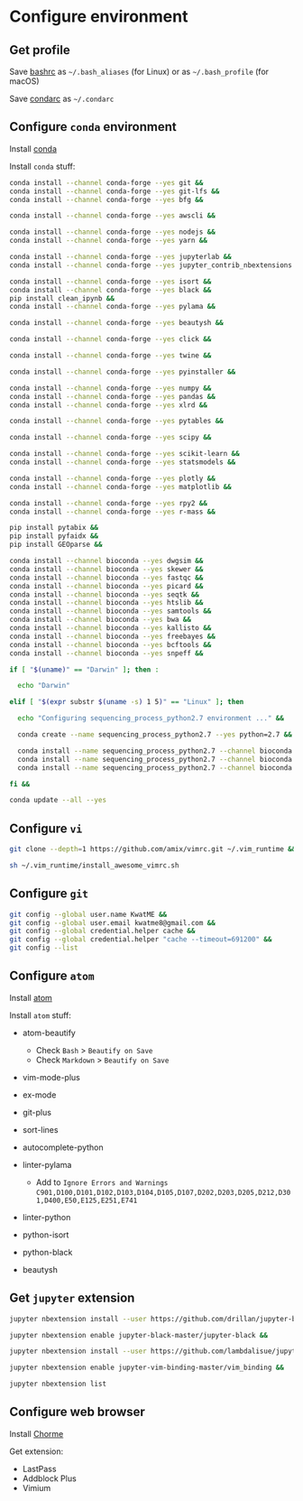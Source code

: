 # Configure environment

## Get profile

Save [bashrc](bashrc) as `~/.bash_aliases` (for Linux) or as `~/.bash_profile` (for macOS)

Save [condarc](condarc) as `~/.condarc`

## Configure `conda` environment

Install [conda](https://conda.io/miniconda.html)

Install `conda` stuff:

```sh
conda install --channel conda-forge --yes git &&
conda install --channel conda-forge --yes git-lfs &&
conda install --channel conda-forge --yes bfg &&

conda install --channel conda-forge --yes awscli &&

conda install --channel conda-forge --yes nodejs &&
conda install --channel conda-forge --yes yarn &&

conda install --channel conda-forge --yes jupyterlab &&
conda install --channel conda-forge --yes jupyter_contrib_nbextensions &&

conda install --channel conda-forge --yes isort &&
conda install --channel conda-forge --yes black &&
pip install clean_ipynb &&
conda install --channel conda-forge --yes pylama &&

conda install --channel conda-forge --yes beautysh &&

conda install --channel conda-forge --yes click &&

conda install --channel conda-forge --yes twine &&

conda install --channel conda-forge --yes pyinstaller &&

conda install --channel conda-forge --yes numpy &&
conda install --channel conda-forge --yes pandas &&
conda install --channel conda-forge --yes xlrd &&

conda install --channel conda-forge --yes pytables &&

conda install --channel conda-forge --yes scipy &&

conda install --channel conda-forge --yes scikit-learn &&
conda install --channel conda-forge --yes statsmodels &&

conda install --channel conda-forge --yes plotly &&
conda install --channel conda-forge --yes matplotlib &&

conda install --channel conda-forge --yes rpy2 &&
conda install --channel conda-forge --yes r-mass &&

pip install pytabix &&
pip install pyfaidx &&
pip install GEOparse &&

conda install --channel bioconda --yes dwgsim &&
conda install --channel bioconda --yes skewer &&
conda install --channel bioconda --yes fastqc &&
conda install --channel bioconda --yes picard &&
conda install --channel bioconda --yes seqtk &&
conda install --channel bioconda --yes htslib &&
conda install --channel bioconda --yes samtools &&
conda install --channel bioconda --yes bwa &&
conda install --channel bioconda --yes kallisto &&
conda install --channel bioconda --yes freebayes &&
conda install --channel bioconda --yes bcftools &&
conda install --channel bioconda --yes snpeff &&

if [ "$(uname)" == "Darwin" ]; then :

  echo "Darwin"

elif [ "$(expr substr $(uname -s) 1 5)" == "Linux" ]; then

  echo "Configuring sequencing_process_python2.7 environment ..." &&

  conda create --name sequencing_process_python2.7 --yes python=2.7 &&

  conda install --name sequencing_process_python2.7 --channel bioconda --yes strelka &&
  conda install --name sequencing_process_python2.7 --channel bioconda --yes manta &&
  conda install --name sequencing_process_python2.7 --channel bioconda --yes canvas

fi &&

conda update --all --yes
```

## Configure `vi`

```sh
git clone --depth=1 https://github.com/amix/vimrc.git ~/.vim_runtime &&

sh ~/.vim_runtime/install_awesome_vimrc.sh
```

## Configure `git`

```sh
git config --global user.name KwatME &&
git config --global user.email kwatme8@gmail.com &&
git config --global credential.helper cache &&
git config --global credential.helper "cache --timeout=691200" &&
git config --list
```

## Configure `atom`

Install [atom](https://atom.io/)

Install `atom` stuff:

-   atom-beautify

    -   Check `Bash` > `Beautify on Save`
    -   Check `Markdown` > `Beautify on Save`


-   vim-mode-plus
-   ex-mode

-   git-plus

-   sort-lines

-   autocomplete-python

-   linter-pylama

    -   Add to `Ignore Errors and Warnings` `C901,D100,D101,D102,D103,D104,D105,D107,D202,D203,D205,D212,D301,D400,E50,E125,E251,E741`


-   linter-python

-   python-isort
-   python-black

-   beautysh

## Get `jupyter` extension

```sh
jupyter nbextension install --user https://github.com/drillan/jupyter-black/archive/master.zip &&

jupyter nbextension enable jupyter-black-master/jupyter-black &&

jupyter nbextension install --user https://github.com/lambdalisue/jupyter-vim-binding/archive/master.zip &&

jupyter nbextension enable jupyter-vim-binding-master/vim_binding &&

jupyter nbextension list
```

## Configure web browser

Install [Chorme](https://www.google.com/chrome/)

Get extension:

-   LastPass
-   Addblock Plus
-   Vimium
